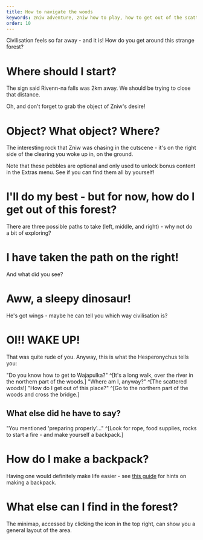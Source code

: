 ```yaml
---
title: How to navigate the woods
keywords: zniw adventure, zniw how to play, how to get out of the scattered woods, scattered woods zniw
order: 10
---
```


Civilisation feels so far away - and it is! How do you get around this strange forest?

# Where should I start?
The sign said Rivenn-na falls was 2km away. We should be trying to close that distance.

Oh, and don't forget to grab the object of Zniw's desire!

# Object? What object? Where?
The interesting rock that Zniw was chasing in the cutscene - it's on the right side of the clearing you woke up in, on the ground.

Note that these pebbles are optional and only used to unlock bonus content in the Extras menu. See if you can find them all by yourself!

# I'll do my best - but for now, how do I get out of this forest?
There are three possible paths to take (left, middle, and right) - why not do a bit of exploring?

# I have taken the path on the right!
And what did you see?

# Aww, a sleepy dinosaur!
He's got wings - maybe he can tell you which way civilisation is?

# OI!! WAKE UP!
That was quite rude of you. Anyway, this is what the Hesperonychus tells you:

"Do you know how to get to Wajapulka?" ^[It's a long walk, over the river in the northern part of the woods.]
"Where am I, anyway?" ^[The scattered woods!]
"How do I get out of this place?" ^[Go to the northern part of the woods and cross the bridge.]

## What else did he have to say?
"You mentioned 'preparing properly'..." ^[Look for rope, food supplies, rocks to start a fire - and make yourself a backpack.]

# How do I make a backpack?
Having one would definitely make life easier - see [this guide](backpack.md) for hints on making a backpack.

# What else can I find in the forest?
The minimap, accessed by clicking the icon in the top right, can show you a general layout of the area.